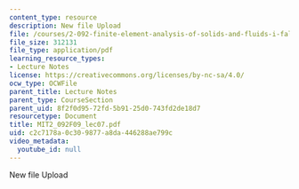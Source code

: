 ```yaml
---
content_type: resource
description: New file Upload
file: /courses/2-092-finite-element-analysis-of-solids-and-fluids-i-fall-2009/c2c7178a0c309877a8da446288ae799c_MIT2_092F09_lec07.pdf
file_size: 312131
file_type: application/pdf
learning_resource_types:
- Lecture Notes
license: https://creativecommons.org/licenses/by-nc-sa/4.0/
ocw_type: OCWFile
parent_title: Lecture Notes
parent_type: CourseSection
parent_uid: 8f2f0d95-72fd-5b91-25d0-743fd2de18d7
resourcetype: Document
title: MIT2_092F09_lec07.pdf
uid: c2c7178a-0c30-9877-a8da-446288ae799c
video_metadata:
  youtube_id: null
---
```

New file Upload